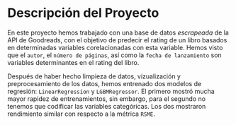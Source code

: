 # Descripción del Proyecto
En este proyecto hemos trabajado con una base de datos *escrapeada* de la API de Goodreads, con el objetivo de predecir el rating de un libro basados en determinadas variables
corelacionadas con esta variable. Hemos visto que el `autor`, el `número de páginas`, así como la `fecha de lanzamiento` son variables determinantes en el rating del libro.

Después de haber hecho limpieza de datos, vizualización y preprocesamiento de los datos, hemos entrenado dos modelos de regresión: `LinearRegression` y `LGBMRegressor`. 
El primero mostró mucha mayor rapidez de entrenamientos, sin embargo, para el segundo no tenemos que codificar las variables categóricas. Los dos mostraron rendimiento similar
con respecto a la métrica `RSME`.
